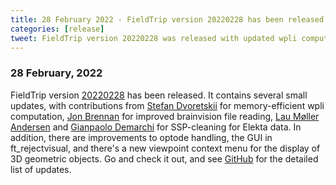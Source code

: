 ```yaml
---
title: 28 February 2022 - FieldTrip version 20220228 has been released
categories: [release]
tweet: FieldTrip version 20220228 was released with updated wpli computation, brainvision and Elekta data handling. Plus we improved optode handling, ft_rejectvisual GIU, and 3D objects display. Thank u @StefanDvoretsk1 @ualsbombe @gpDemarchi & Jon Brennan! See http://www.fieldtriptoolbox.org/#28-february-2022
---
```


### 28 February, 2022

FieldTrip version [20220228](http://github.com/fieldtrip/fieldtrip/releases/tag/20220228) has been released. It contains several small updates, with contributions from [Stefan Dvoretskii](https://github.com/stefanches7) for memory-efficient wpli computation, [Jon Brennan](https://github.com/jonrbrennan) for improved brainvision file reading, [Lau Møller Andersen](https://github.com/ualsbombe) and [Gianpaolo Demarchi](https://github.com/gdemarchi) for SSP-cleaning for Elekta data. In addition, there are improvements to optode handling, the GUI in ft_rejectvisual, and there's a new viewpoint context menu for the display of 3D geometric objects. Go and check it out, and see [GitHub](https://github.com/fieldtrip/fieldtrip/compare/20220216...20220228) for the detailed list of updates.
